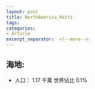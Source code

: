 ```yaml
---
layout: post
title: NorthAmerica_Haiti
tags: 
categories:
- Article
excerpt_separator:  <!--more-->
---
```

## 海地:
- 人口： 1.17 千萬 世界佔比 0.1%